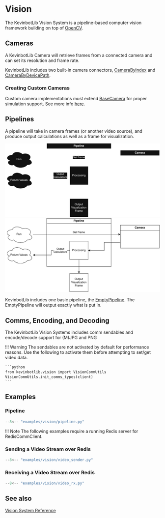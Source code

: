 # Vision

The KevinbotLib Vision System is a pipeline-based computer vision framework building on top of [OpenCV](https://opencv.org/).

## Cameras

A KevinbotLib Camera will retrieve frames from a connected camera and can set its resolution and frame rate.

KevinbotLib includes two built-in camera connectors, [CameraByIndex](../reference/vision.md#kevinbotlib.vision.CameraByIndex) and [CameraByDevicePath](../reference/vision.md#kevinbotlib.vision.CameraByDevicePath).

### Creating Custom Cameras

Custom camera implementations must extend [BaseCamera](../reference/vision.md#kevinbotlib.vision.BaseCamera) for proper simulation support.
See more info [here](extend-basecamera.md).

## Pipelines

A pipeline will take in camera frames (or another video source), and produce output calculations as well as a frame for visualization.

![vision-pipeline-diagram-dark.svg](../media/vision-pipeline-diagram-dark.svg#only-dark)
![vision-pipeline-diagram-dark.svg](../media/vision-pipeline-diagram-light.svg#only-light)

KevinbotLib includes one basic pipeline, the [EmptyPipeline](../reference/vision.md#kevinbotlib.vision.EmptyPipeline).
The EmptyPipeline will output exactly what is put in.

## Comms, Encoding, and Decoding

The KevinbotLib Vision Systems includes comm sendables and encode/decode support for (M)JPG and PNG

!!! Warning
    The sendables are not activated by default for performance reasons.
    Use the following to activate them before attempting to set/get video data.

    ```python
    from kevinbotlib.vision import VisionCommUtils
    VisionCommUtils.init_comms_types(client)    
    ```

## Examples

### Pipeline

```python title="examples/vision/pipeline.py" linenums="1"
--8<-- "examples/vision/pipeline.py"
```

!!! Note
    The following examples require a running Redis server for RedisCommClient.

### Sending a Video Stream over Redis

```python title="examples/vision/video_sender.py" linenums="1"
--8<-- "examples/vision/video_sender.py"
```

### Receiving a Video Stream over Redis

```python title="examples/vision/video_rx.py" linenums="1"
--8<-- "examples/vision/video_rx.py"
```

## See also

[Vision System Reference](../reference/vision.md)
